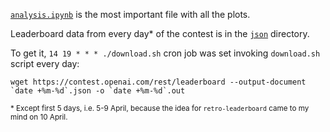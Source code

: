 [`analysis.ipynb`](https://github.com/AdamStelmaszczyk/retro-leaderboard/blob/master/analysis.ipynb) is the most important file with all the plots.

Leaderboard data from every day* of the contest is in the [`json`](https://github.com/AdamStelmaszczyk/retro-leaderboard/tree/master/json) directory.

To get it, `14 19 * * * ./download.sh` cron job was set invoking `download.sh` script every day:

```
wget https://contest.openai.com/rest/leaderboard --output-document `date +%m-%d`.json -o `date +%m-%d`.out
```

<sup>* Except first 5 days, i.e. 5-9 April, because the idea for `retro-leaderboard` came to my mind on 10 April.</sup>
